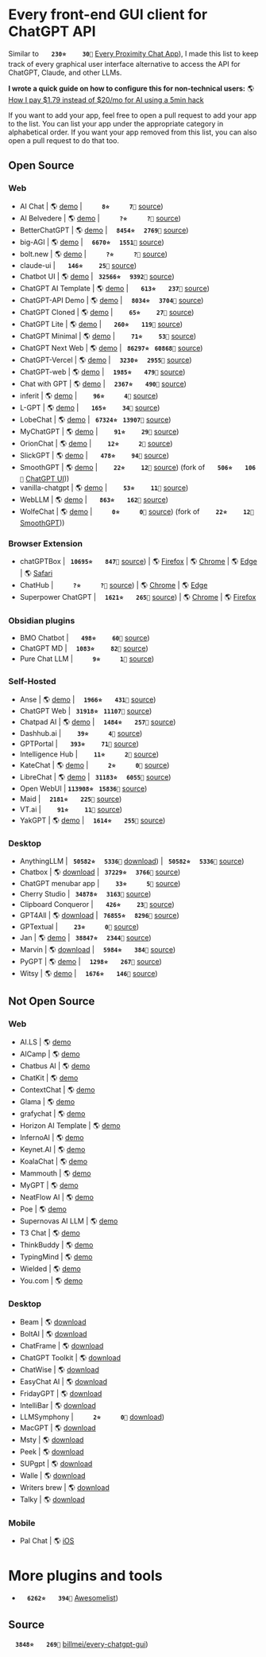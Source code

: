 # Every front-end GUI client for ChatGPT API

Similar to <b><code>&nbsp;&nbsp;&nbsp;230⭐</code></b> <b><code>&nbsp;&nbsp;&nbsp;&nbsp;30🍴</code></b> [Every Proximity Chat App](https://github.com/billmei/every-proximity-chat-app)), I made this list to keep track of every graphical user interface alternative to access the API for ChatGPT, Claude, and other LLMs.

**I wrote a quick guide on how to configure this for non-technical users:** 🌎 [How I pay $1.79 instead of $20/mo for AI using a 5min hack](billmei.net/llm)

If you want to add your app, feel free to open a pull request to add your app to the list. You can list your app under the appropriate category in alphabetical order. If you want your app removed from this list, you can also open a pull request to do that too.

## Open Source

### Web

- AI Chat | 🌎 [demo](aichat.ksdev.pl) | <b><code>&nbsp;&nbsp;&nbsp;&nbsp;&nbsp;8⭐</code></b> <b><code>&nbsp;&nbsp;&nbsp;&nbsp;&nbsp;7🍴</code></b> [source](https://github.com/ksdev-pl/ai-chat))
- AI Belvedere | 🌎 [demo](ai-belvedere-demo.alergant.us) | <b><code>&nbsp;&nbsp;&nbsp;&nbsp;&nbsp;?⭐</code></b> <b><code>&nbsp;&nbsp;&nbsp;&nbsp;&nbsp;?🍴</code></b> [source](https://github.com/DmitriyAlergant-T1A/ai-belvedere/))
- BetterChatGPT | 🌎 [demo](bettergpt.chat/) | <b><code>&nbsp;&nbsp;8454⭐</code></b> <b><code>&nbsp;&nbsp;2769🍴</code></b> [source](https://github.com/ztjhz/BetterChatGPT))
- big-AGI | 🌎 [demo](big-agi.com) | <b><code>&nbsp;&nbsp;6670⭐</code></b> <b><code>&nbsp;&nbsp;1551🍴</code></b> [source](https://github.com/enricoros/big-agi))
- bolt.new | 🌎 [demo](bolt.new/) | <b><code>&nbsp;&nbsp;&nbsp;&nbsp;&nbsp;?⭐</code></b> <b><code>&nbsp;&nbsp;&nbsp;&nbsp;&nbsp;?🍴</code></b> [source](https://github.com/stackblitz/bolt.new/))
- claude-ui | <b><code>&nbsp;&nbsp;&nbsp;146⭐</code></b> <b><code>&nbsp;&nbsp;&nbsp;&nbsp;25🍴</code></b> [source](https://github.com/chihebnabil/claude-ui))
- Chatbot UI | 🌎 [demo](www.chatbotui.com/) | <b><code>&nbsp;32566⭐</code></b> <b><code>&nbsp;&nbsp;9392🍴</code></b> [source](https://github.com/mckaywrigley/chatbot-ui))
- ChatGPT AI Template | 🌎 [demo](horizon-ui.com/chatgpt-ai-template/) | <b><code>&nbsp;&nbsp;&nbsp;613⭐</code></b> <b><code>&nbsp;&nbsp;&nbsp;237🍴</code></b> [source](https://github.com/horizon-ui/chatgpt-ai-template))
- ChatGPT-API Demo | 🌎 [demo](chatgpt.ddiu.me/) | <b><code>&nbsp;&nbsp;8034⭐</code></b> <b><code>&nbsp;&nbsp;3704🍴</code></b> [source](https://github.com/ddiu8081/chatgpt-demo))
- ChatGPT Cloned | 🌎 [demo](chat-gpt-cloned.netlify.app/) | <b><code>&nbsp;&nbsp;&nbsp;&nbsp;65⭐</code></b> <b><code>&nbsp;&nbsp;&nbsp;&nbsp;27🍴</code></b> [source](https://github.com/PrasadBroo/ChatGPT))
- ChatGPT Lite | 🌎 [demo](gptlite.vercel.app) | <b><code>&nbsp;&nbsp;&nbsp;260⭐</code></b> <b><code>&nbsp;&nbsp;&nbsp;119🍴</code></b> [source](https://github.com/blrchen/chatgpt-lite))
- ChatGPT Minimal | 🌎 [demo](chatgpt-minimal.vercel.app) | <b><code>&nbsp;&nbsp;&nbsp;&nbsp;71⭐</code></b> <b><code>&nbsp;&nbsp;&nbsp;&nbsp;53🍴</code></b> [source](https://github.com/blrchen/chatgpt-minimal))
- ChatGPT Next Web | 🌎 [demo](app.nextchat.dev/) | <b><code>&nbsp;86297⭐</code></b> <b><code>&nbsp;60868🍴</code></b> [source](https://github.com/ChatGPTNextWeb/ChatGPT-Next-Web))
- ChatGPT-Vercel | 🌎 [demo](vercel-chatgpt-github.vercel.app/) | <b><code>&nbsp;&nbsp;3230⭐</code></b> <b><code>&nbsp;&nbsp;2955🍴</code></b> [source](https://github.com/ourongxing/chatgpt-vercel))
- ChatGPT-web | 🌎 [demo](niek.github.io/chatgpt-web/) | <b><code>&nbsp;&nbsp;1985⭐</code></b> <b><code>&nbsp;&nbsp;&nbsp;479🍴</code></b> [source](https://github.com/Niek/chatgpt-web))
- Chat with GPT | 🌎 [demo](www.chatwithgpt.ai/) | <b><code>&nbsp;&nbsp;2367⭐</code></b> <b><code>&nbsp;&nbsp;&nbsp;490🍴</code></b> [source](https://github.com/cogentapps/chat-with-gpt))
- inferit | 🌎 [demo](inferit.index.garden/) | <b><code>&nbsp;&nbsp;&nbsp;&nbsp;96⭐</code></b> <b><code>&nbsp;&nbsp;&nbsp;&nbsp;&nbsp;4🍴</code></b> [source](https://github.com/devidw/inferit))
- L-GPT | 🌎 [demo](le-ai.app/) | <b><code>&nbsp;&nbsp;&nbsp;165⭐</code></b> <b><code>&nbsp;&nbsp;&nbsp;&nbsp;34🍴</code></b> [source](https://github.com/Peek-A-Booo/L-GPT))
- LobeChat | 🌎 [demo](lobechat.com/) | <b><code>&nbsp;67324⭐</code></b> <b><code>&nbsp;13907🍴</code></b> [source](https://github.com/lobehub/lobe-chat))
- MyChatGPT | 🌎 [demo](my-chat-gpt-lake.vercel.app/) | <b><code>&nbsp;&nbsp;&nbsp;&nbsp;91⭐</code></b> <b><code>&nbsp;&nbsp;&nbsp;&nbsp;29🍴</code></b> [source](https://github.com/Loeffeldude/my-chat-gpt))
- OrionChat | 🌎 [demo](eliaspereirah.github.io/OrionChat) | <b><code>&nbsp;&nbsp;&nbsp;&nbsp;12⭐</code></b> <b><code>&nbsp;&nbsp;&nbsp;&nbsp;&nbsp;2🍴</code></b> [source](https://github.com/EliasPereirah/OrionChat))
- SlickGPT | 🌎 [demo](slickgpt.vercel.app) | <b><code>&nbsp;&nbsp;&nbsp;478⭐</code></b> <b><code>&nbsp;&nbsp;&nbsp;&nbsp;94🍴</code></b> [source](https://github.com/ShipBit/slickgpt))
- SmoothGPT | 🌎 [demo](smoothgpt.app) | <b><code>&nbsp;&nbsp;&nbsp;&nbsp;22⭐</code></b> <b><code>&nbsp;&nbsp;&nbsp;&nbsp;12🍴</code></b> [source](https://github.com/agambon/SmoothGPT)) (fork of <b><code>&nbsp;&nbsp;&nbsp;506⭐</code></b> <b><code>&nbsp;&nbsp;&nbsp;106🍴</code></b> [ChatGPT UI](https://github.com/patrikzudel/PatrikZeros-ChatGPT-API-UI)))
- vanilla-chatgpt | 🌎 [demo](raw.githack.com/casualwriter/vanilla-chatgpt/main/source/index.html) | <b><code>&nbsp;&nbsp;&nbsp;&nbsp;53⭐</code></b> <b><code>&nbsp;&nbsp;&nbsp;&nbsp;11🍴</code></b> [source](https://github.com/casualwriter/vanilla-chatgpt))
- WebLLM | 🌎 [demo](chat.webllm.ai/) | <b><code>&nbsp;&nbsp;&nbsp;863⭐</code></b> <b><code>&nbsp;&nbsp;&nbsp;162🍴</code></b> [source](https://github.com/mlc-ai/web-llm-chat))
- WolfeChat | 🌎 [demo](science.github.io/WolfeChat/) | <b><code>&nbsp;&nbsp;&nbsp;&nbsp;&nbsp;0⭐</code></b> <b><code>&nbsp;&nbsp;&nbsp;&nbsp;&nbsp;0🍴</code></b> [source](https://github.com/science/WolfeChat)) (fork of <b><code>&nbsp;&nbsp;&nbsp;&nbsp;22⭐</code></b> <b><code>&nbsp;&nbsp;&nbsp;&nbsp;12🍴</code></b> [SmoothGPT](https://github.com/agambon/SmoothGPT)))

### Browser Extension

- chatGPTBox | <b><code>&nbsp;10695⭐</code></b> <b><code>&nbsp;&nbsp;&nbsp;847🍴</code></b> [source](https://github.com/josStorer/chatGPTBox)) | 🌎 [Firefox](addons.mozilla.org/firefox/addon/chatgptbox/) | 🌎 [Chrome](chrome.google.com/webstore/detail/chatgptbox/eobbhoofkanlmddnplfhnmkfbnlhpbbo) | 🌎 [Edge](microsoftedge.microsoft.com/addons/detail/fission-chatbox-best/enjmfilpkbbabhgeoadmdpjjpnahkogf) | 🌎 [Safari](apps.apple.com/app/fission-chatbox/id6446611121)
- ChatHub | <b><code>&nbsp;&nbsp;&nbsp;&nbsp;&nbsp;?⭐</code></b> <b><code>&nbsp;&nbsp;&nbsp;&nbsp;&nbsp;?🍴</code></b> [source](https://github.com/chathub-dev/chathub/)) | 🌎 [Chrome](chrome.google.com/webstore/detail/chathub-all-in-one-chatbo/iaakpnchhognanibcahlpcplchdfmgma?utm_source=every-chat-gpt-gui) | 🌎 [Edge](microsoftedge.microsoft.com/addons/detail/chathub-allinone-chat/kdlmggoacmfoombiokflpeompajfljga?utm_source=every-chat-gpt-gui)
- Superpower ChatGPT | <b><code>&nbsp;&nbsp;1621⭐</code></b> <b><code>&nbsp;&nbsp;&nbsp;265🍴</code></b> [source](https://github.com/saeedezzati/superpower-chatgpt)) | 🌎 [Chrome](chrome.google.com/webstore/detail/superpower-chatgpt/amhmeenmapldpjdedekalnfifgnpfnkc) | 🌎 [Firefox](addons.mozilla.org/en-US/firefox/addon/superpower-chatgpt/)

### Obsidian plugins

- BMO Chatbot | <b><code>&nbsp;&nbsp;&nbsp;498⭐</code></b> <b><code>&nbsp;&nbsp;&nbsp;&nbsp;60🍴</code></b> [source](https://github.com/longy2k/obsidian-bmo-chatbot))
- ChatGPT MD | <b><code>&nbsp;&nbsp;1083⭐</code></b> <b><code>&nbsp;&nbsp;&nbsp;&nbsp;82🍴</code></b> [source](https://github.com/bramses/chatgpt-md))
- Pure Chat LLM | <b><code>&nbsp;&nbsp;&nbsp;&nbsp;&nbsp;9⭐</code></b> <b><code>&nbsp;&nbsp;&nbsp;&nbsp;&nbsp;1🍴</code></b> [source](https://github.com/TheJusticeMan/pure-chat-llm))

### Self-Hosted

- Anse | 🌎 [demo](anse.app) | <b><code>&nbsp;&nbsp;1966⭐</code></b> <b><code>&nbsp;&nbsp;&nbsp;431🍴</code></b> [source](https://github.com/anse-app/anse))
- ChatGPT Web | <b><code>&nbsp;31918⭐</code></b> <b><code>&nbsp;11107🍴</code></b> [source](https://github.com/Chanzhaoyu/chatgpt-web))
- Chatpad AI | 🌎 [demo](chatpad.ai) | <b><code>&nbsp;&nbsp;1484⭐</code></b> <b><code>&nbsp;&nbsp;&nbsp;257🍴</code></b> [source](https://github.com/deiucanta/chatpad))
- Dashhub.ai | <b><code>&nbsp;&nbsp;&nbsp;&nbsp;39⭐</code></b> <b><code>&nbsp;&nbsp;&nbsp;&nbsp;&nbsp;4🍴</code></b> [source](https://github.com/DashHub-ai/DashHub))
- GPTPortal | <b><code>&nbsp;&nbsp;&nbsp;393⭐</code></b> <b><code>&nbsp;&nbsp;&nbsp;&nbsp;71🍴</code></b> [source](https://github.com/Zaki-1052/GPTPortal))
- Intelligence Hub | <b><code>&nbsp;&nbsp;&nbsp;&nbsp;11⭐</code></b> <b><code>&nbsp;&nbsp;&nbsp;&nbsp;&nbsp;2🍴</code></b> [source](https://github.com/streaver91/intelligence-hub))
- KateChat | 🌎 [demo](katechat.tech/) | <b><code>&nbsp;&nbsp;&nbsp;&nbsp;&nbsp;2⭐</code></b> <b><code>&nbsp;&nbsp;&nbsp;&nbsp;&nbsp;0🍴</code></b> [source](https://github.com/artiz/kate-chat))
- LibreChat | 🌎 [demo](www.librechat.ai/) | <b><code>&nbsp;31183⭐</code></b> <b><code>&nbsp;&nbsp;6055🍴</code></b> [source](https://github.com/danny-avila/LibreChat))
- Open WebUI | <b><code>113908⭐</code></b> <b><code>&nbsp;15836🍴</code></b> [source](https://github.com/open-webui/open-webui))
- Maid | <b><code>&nbsp;&nbsp;2181⭐</code></b> <b><code>&nbsp;&nbsp;&nbsp;225🍴</code></b> [source](https://github.com/Mobile-Artificial-Intelligence/maid))
- VT.ai | <b><code>&nbsp;&nbsp;&nbsp;&nbsp;91⭐</code></b> <b><code>&nbsp;&nbsp;&nbsp;&nbsp;11🍴</code></b> [source](https://github.com/vinhnx/vt.ai))
- YakGPT | 🌎 [demo](yakgpt.vercel.app) | <b><code>&nbsp;&nbsp;1614⭐</code></b> <b><code>&nbsp;&nbsp;&nbsp;255🍴</code></b> [source](https://github.com/yakGPT/yakGPT))

### Desktop

- AnythingLLM | <b><code>&nbsp;50582⭐</code></b> <b><code>&nbsp;&nbsp;5336🍴</code></b> [download](https://github.com/Mintplex-Labs/anything-llm)) | <b><code>&nbsp;50582⭐</code></b> <b><code>&nbsp;&nbsp;5336🍴</code></b> [source](https://github.com/Mintplex-Labs/anything-llm))
- Chatbox | 🌎 [download](web.chatboxai.app/) | <b><code>&nbsp;37229⭐</code></b> <b><code>&nbsp;&nbsp;3766🍴</code></b> [source](https://github.com/chatboxai/chatbox))
- ChatGPT menubar app | <b><code>&nbsp;&nbsp;&nbsp;&nbsp;33⭐</code></b> <b><code>&nbsp;&nbsp;&nbsp;&nbsp;&nbsp;5🍴</code></b> [source](https://github.com/sw-yx/chatgpt-mac))
- Cherry Studio | <b><code>&nbsp;34878⭐</code></b> <b><code>&nbsp;&nbsp;3163🍴</code></b> [source](https://github.com/CherryHQ/cherry-studio))
- Clipboard Conqueror | <b><code>&nbsp;&nbsp;&nbsp;426⭐</code></b> <b><code>&nbsp;&nbsp;&nbsp;&nbsp;23🍴</code></b> [source](https://github.com/aseichter2007/ClipboardConqueror))
- GPT4All | 🌎 [download](www.nomic.ai/gpt4all) | <b><code>&nbsp;76855⭐</code></b> <b><code>&nbsp;&nbsp;8296🍴</code></b> [source](https://github.com/nomic-ai/gpt4all))
- GPTextual | <b><code>&nbsp;&nbsp;&nbsp;&nbsp;23⭐</code></b> <b><code>&nbsp;&nbsp;&nbsp;&nbsp;&nbsp;0🍴</code></b> [source](https://github.com/stefankirchfeld/gptextual))
- Jan | 🌎 [demo](jan.ai/) | <b><code>&nbsp;38847⭐</code></b> <b><code>&nbsp;&nbsp;2344🍴</code></b> [source](https://github.com/janhq/jan))
- Marvin | 🌎 [download](www.askmarvin.ai/) | <b><code>&nbsp;&nbsp;5984⭐</code></b> <b><code>&nbsp;&nbsp;&nbsp;384🍴</code></b> [source](https://github.com/prefecthq/marvin))
- PyGPT | 🌎 [demo](pygpt.net/) | <b><code>&nbsp;&nbsp;1298⭐</code></b> <b><code>&nbsp;&nbsp;&nbsp;267🍴</code></b> [source](https://github.com/szczyglis-dev/py-gpt))
- Witsy | 🌎 [demo](witsyai.com/) | <b><code>&nbsp;&nbsp;1676⭐</code></b> <b><code>&nbsp;&nbsp;&nbsp;146🍴</code></b> [source](https://github.com/nbonamy/witsy))

## Not Open Source

### Web

- AI.LS | 🌎 [demo](ai.ls/)
- AICamp | 🌎 [demo](aicamp.so)
- Chatbus AI | 🌎 [demo](www.chatbus.ai)
- ChatKit | 🌎 [demo](chatkit.app/)
- ContextChat | 🌎 [demo](contextch.at/)
- Glama | 🌎 [demo](glama.ai/chat)
- grafychat | 🌎 [demo](grafychat.com)
- Horizon AI Template | 🌎 [demo](horizon-ui.com/horizon-ai-template/)
- InfernoAI | 🌎 [demo](www.getinfernoai.com/)
- Keynet.AI | 🌎 [demo](keynet.ai/)
- KoalaChat | 🌎 [demo](koala.sh/chat)
- Mammouth | 🌎 [demo](mammouth.ai/)
- MyGPT | 🌎 [demo](mygpt.thesamur.ai/)
- NeatFlow AI | 🌎 [demo](neatflowai.com)
- Poe | 🌎 [demo](poe.com/)
- Supernovas AI LLM | 🌎 [demo](supernovasai.com/)
- T3 Chat | 🌎 [demo](t3.chat/)
- ThinkBuddy | 🌎 [demo](thinkbuddy.ai)
- TypingMind | 🌎 [demo](www.typingmind.com)
- Wielded | 🌎 [demo](wielded.com/)
- You.com | 🌎 [demo](you.com/plans)

### Desktop

- Beam | 🌎 [download](getbeam.ai)
- BoltAI | 🌎 [download](boltai.app/)
- ChatFrame | 🌎 [download](www.chatframe.co?utm_source=github_every-chatgpt-gui)
- ChatGPT Toolkit | 🌎 [download](schmedu.com/tools/chatGpt)
- ChatWise | 🌎 [download](chatwise.app?atp=bill)
- EasyChat AI | 🌎 [download](easychat-ai.app/)
- FridayGPT | 🌎 [download](www.fridaygpt.app/)
- IntelliBar | 🌎 [download](intellibar.app)
- LLMSymphony | <b><code>&nbsp;&nbsp;&nbsp;&nbsp;&nbsp;2⭐</code></b> <b><code>&nbsp;&nbsp;&nbsp;&nbsp;&nbsp;0🍴</code></b> [download](https://github.com/llmsymphonyclient/llmclient))
- MacGPT | 🌎 [download](www.macgpt.com/)
- Msty | 🌎 [download](msty.app)
- Peek | 🌎 [download](prateekkeshari.gumroad.com/l/peek)
- SUPgpt | 🌎 [download](supgpt.app)
- Walle | 🌎 [download](www.wallestudio.com/)
- Writers brew | 🌎 [download](writersbrew.app)
- Talky | 🌎 [download](apps.apple.com/il/app/talky-your-llm-playground/id6446136018)

### Mobile

- Pal Chat | 🌎 [iOS](apps.apple.com/us/app/pal-chat-ai-chat-client/id6447545085)

# More plugins and tools

- <b><code>&nbsp;&nbsp;6262⭐</code></b> <b><code>&nbsp;&nbsp;&nbsp;394🍴</code></b> [Awesomelist](https://github.com/reorx/awesome-chatgpt-api))

## Source
<b><code>&nbsp;&nbsp;3848⭐</code></b> <b><code>&nbsp;&nbsp;&nbsp;269🍴</code></b> [billmei/every-chatgpt-gui](https://github.com/billmei/every-chatgpt-gui))
